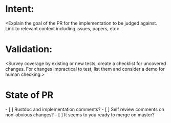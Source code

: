 # Intent:

<Explain the goal of the PR for the implementation to be judged
against. Link to relevant context including issues, papers, etc>

# Validation:

<Survey coverage by existing or new tests, create a checklist for
uncovered changes. For changes impractical to test, list them and
consider a demo for human checking.>
  
# State of PR
<Check boxes when done>
- [ ] Rustdoc and implementation comments?
- [ ] Self review comments on non-obvious changes?
- [ ] It seems to you ready to merge on master?

